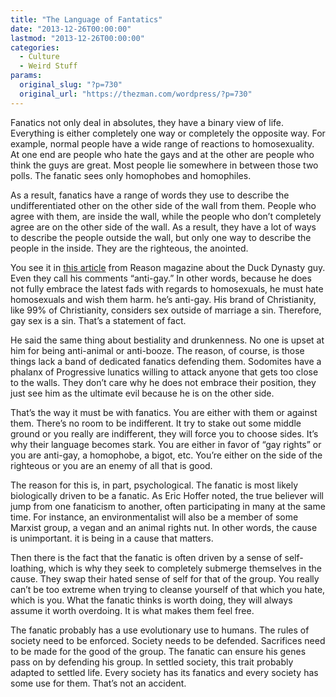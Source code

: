 ```yaml
---
title: "The Language of Fantatics"
date: "2013-12-26T00:00:00"
lastmod: "2013-12-26T00:00:00"
categories:
  - Culture
  - Weird Stuff
params:
  original_slug: "?p=730"
  original_url: "https://thezman.com/wordpress/?p=730"
---
```


Fanatics not only deal in absolutes, they have a binary view of life.
Everything is either completely one way or completely the opposite way.
For example, normal people have a wide range of reactions to
homosexuality. At one end are people who hate the gays and at the other
are people who think the guys are great. Most people lie somewhere in
between those two polls. The fanatic sees only homophobes and
homophiles.

As a result, fanatics have a range of words they use to describe the
undifferentiated other on the other side of the wall from them. People
who agree with them, are inside the wall, while the people who don’t
completely agree are on the other side of the wall. As a result, they
have a lot of ways to describe the people outside the wall, but only one
way to describe the people in the inside. They are the righteous, the
anointed.

You see it in <a
href="https://reason.com/2013/12/26/duck-dynasty-pits-free-speech-against-sh"
rel="noopener noreferrer" target="_blank">this article</a> from Reason
magazine about the Duck Dynasty guy. Even they call his comments
“anti-gay.” In other words, because he does not fully embrace the latest
fads with regards to homosexuals, he must hate homosexuals and wish them
harm. he’s anti-gay. His brand of Christianity, like 99% of
Christianity, considers sex outside of marriage a sin. Therefore, gay
sex is a sin. That’s a statement of fact.

He said the same thing about bestiality and drunkenness. No one is upset
at him for being anti-animal or anti-booze. The reason, of course, is
those things lack a band of dedicated fanatics defending them. Sodomites
have a phalanx of Progressive lunatics willing to attack anyone that
gets too close to the walls. They don’t care why he does not embrace
their position, they just see him as the ultimate evil because he is on
the other side.

That’s the way it must be with fanatics. You are either with them or
against them. There’s no room to be indifferent. It try to stake out
some middle ground or you really are indifferent, they will force you to
choose sides. It’s why their language becomes stark. You are either in
favor of “gay rights” or you are anti-gay, a homophobe, a bigot, etc.
You’re either on the side of the righteous or you are an enemy of all
that is good.

The reason for this is, in part, psychological. The fanatic is most
likely biologically driven to be a fanatic. As Eric Hoffer noted, the
true believer will jump from one fanaticism to another, often
participating in many at the same time. For instance, an
environmentalist will also be a member of some Marxist group, a vegan
and an animal rights nut. In other words, the cause is unimportant. it
is being in a cause that matters.

Then there is the fact that the fanatic is often driven by a sense of
self-loathing, which is why they seek to completely submerge themselves
in the cause. They swap their hated sense of self for that of the group.
You really can’t be too extreme when trying to cleanse yourself of that
which you hate, which is you. What the fanatic thinks is worth doing,
they will always assume it worth overdoing. It is what makes them feel
free.

The fanatic probably has a use evolutionary use to humans. The rules of
society need to be enforced. Society needs to be defended. Sacrifices
need to be made for the good of the group. The fanatic can ensure his
genes pass on by defending his group. In settled society, this trait
probably adapted to settled life. Every society has its fanatics and
every society has some use for them. That’s not an accident.
